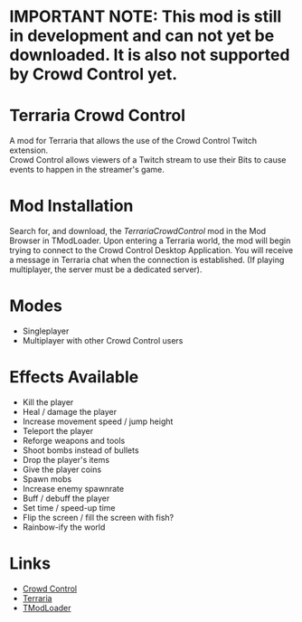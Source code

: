 # IMPORTANT NOTE: This mod is still in development and can not yet be downloaded. It is also not supported by Crowd Control yet.

# Terraria Crowd Control
A mod for Terraria that allows the use of the Crowd Control Twitch extension.</br>
Crowd Control allows viewers of a Twitch stream to use their Bits to cause events to happen in the streamer's game.

# Mod Installation
Search for, and download, the *TerrariaCrowdControl* mod in the Mod Browser in TModLoader. Upon entering a Terraria world, the mod will begin trying to connect to the Crowd Control Desktop Application. You will receive a message in Terraria chat when the connection is established. (If playing multiplayer, the server must be a dedicated server).

# Modes
* Singleplayer
* Multiplayer with other Crowd Control users

# Effects Available
* Kill the player
* Heal / damage the player
* Increase movement speed / jump height
* Teleport the player
* Reforge weapons and tools
* Shoot bombs instead of bullets
* Drop the player's items
* Give the player coins
* Spawn mobs
* Increase enemy spawnrate
* Buff / debuff the player
* Set time / speed-up time
* Flip the screen / fill the screen with fish?
* Rainbow-ify the world

# Links
* [Crowd Control](https://crowdcontrol.live)
* [Terraria](https://store.steampowered.com/app/105600/Terraria/)
* [TModLoader](https://store.steampowered.com/app/1281930/tModLoader/)
